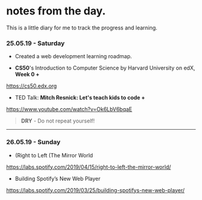 # notes from the day.
This is a little diary for me to track the progress and learning.

### 25.05.19 - Saturday
- Created a web development learning roadmap.

- **CS50**'s Introduction to Computer Science by Harvard University on edX, **Week 0 +**

https://cs50.edx.org

- TED Talk: **Mitch Resnick: Let's teach kids to code +**

https://www.youtube.com/watch?v=Ok6LbV6bqaE

> **DRY** - Do not repeat yourself!

---

### 26.05.19 - Sunday
- (Right to Left (The Mirror World

https://labs.spotify.com/2019/04/15/right-to-left-the-mirror-world/

- Building Spotify’s New Web Player

https://labs.spotify.com/2019/03/25/building-spotifys-new-web-player/
